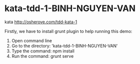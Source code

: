 # kata-tdd-1-BINH-NGUYEN-VAN
kata http://osherove.com/tdd-kata-1

Firstly, we have to install grunt plugin to help running this demo:
1. Open command line
2. Go to the directory: 'kata-tdd-1-BINH-NGUYEN-VAN'
3. Type the command: npm install
4. Run the command: grunt serve
